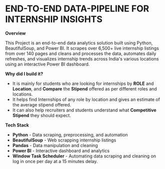  # **END-TO-END DATA-PIPELINE FOR INTERNSHIP INSIGHTS**

**Overview**

This Project is an end-to-end data analytics solution built using Python, BeautifulSoup, and Power BI. It scrapes over 6,500+ live internship listings from over 140 pages and cleans and processes the data, automates daily refreshes, and visualizes internship trends across India's various locations using an interactive Power BI dashboard.

**Why did I build it?**
* It is mainly for students who are looking for internships by **ROLE** and **Location**, and **Compare** the **Stipend** offered as per different roles and locations.
* It helps find Internships of any role by location and gives an estimate of the average stipend offered.
* It can also help recruiters and students understand what **Competitive Stipend** they should expect.

**Tech Stack**
* **Python** - Data scraping, preprocessing, and automation
* **BeautifulSoup** - Web scrapping internship listings
* **Pandas** - Data manipulation and cleaning
* **Power BI** - Interactive dashboard and analytics
* **Window Task Scheduler** - Automating data scraping and cleaning on log in once per day at a 15 minutes delay.
  
